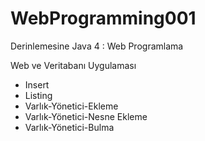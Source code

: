 # WebProgramming001
Derinlemesine Java 4 : Web Programlama <br/>

Web ve Veritabanı Uygulaması <br/>
<ul> 
<li>Insert </li>
<li>Listing </li>
<li>Varlık-Yönetici-Ekleme </li>
<li>Varlık-Yönetici-Nesne Ekleme </li>
<li>Varlık-Yönetici-Bulma </li>
</ul>
